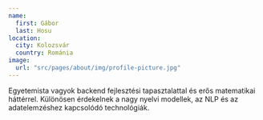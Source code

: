 ```yaml
---
name:
  first: Gábor
  last: Hosu
location:
  city: Kolozsvár
  country: Románia
image:
  url: "src/pages/about/img/profile-picture.jpg"
---
```


Egyetemista vagyok backend fejlesztési tapasztalattal és erős matematikai háttérrel. Különösen érdekelnek a nagy nyelvi modellek, az NLP és az adatelemzéshez kapcsolódó technológiák.
